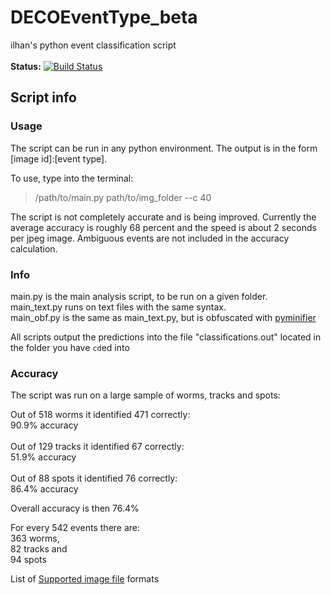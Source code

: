 # DECOEventType_beta
ilhan's python event classification script<br><br>
**Status:** [![Build Status](https://travis-ci.org/ibok/DECOEventType_beta.svg)](https://travis-ci.org/ibok/DECOEventType_beta)
## Script info

### Usage

The script can be run in any python environment. The output is in the form [image id]:[event type].

To use, type into the terminal:
> /path/to/main.py path/to/img_folder --c 40

The script is not completely accurate and is being improved. Currently the average accuracy is roughly 68 percent and the speed is about 2 seconds per jpeg image. Ambiguous events are not included in the accuracy calculation.

### Info

main.py is the main analysis script, to be run on a given folder.<br>
main_text.py runs on text files with the same syntax.<br>
main_obf.py is the same as main_text.py, but is obfuscated with [pyminifier](https://github.com/liftoff/pyminifier)<br>

All scripts output the predictions into the file "classifications.out" located in the folder you have `cd`ed into

### Accuracy

The script was run on a large sample of worms, tracks and spots:

Out of 518 worms it identified 471 correctly:<br>
90.9% accuracy<br>
<br>
Out of 129 tracks it identified 67 correctly:<br>
51.9% accuracy<br>
<br>
Out of 88 spots it identified 76 correctly:<br>
86.4% accuracy<br>

Overall accuracy is then 76.4%

For every 542 events there are:<br>
363 worms,<br>
82 tracks and<br>
94 spots

List of [Supported image file](http://pillow.readthedocs.org/en/latest/handbook/image-file-formats.html) formats
